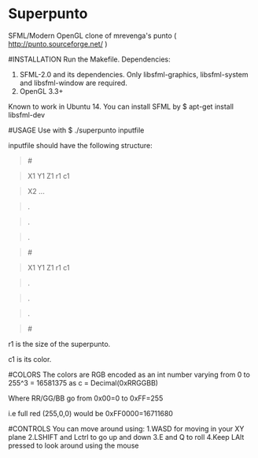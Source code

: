 # Superpunto
SFML/Modern OpenGL clone of mrevenga's punto ( http://punto.sourceforge.net/ )

#INSTALLATION
Run the Makefile.
Dependencies:
1. SFML-2.0 and its dependencies. Only libsfml-graphics, libsfml-system and libsfml-window are required.
2. OpenGL 3.3+

Known to work in Ubuntu 14. You can install SFML by $ apt-get install libsfml-dev

#USAGE
Use with $ ./superpunto inputfile

inputfile should have the following structure:
>\#

>X1 Y1 Z1 r1 c1

>X2 ...

>.

>.

>.

>\#

>X1 Y1 Z1 r1 c1

>.

>.

>.

>\#

r1 is the size of the superpunto.

c1 is its color.

#COLORS
The colors are RGB encoded as an int number varying from 0 to 255^3 = 16581375 as c = Decimal(0xRRGGBB)

Where RR/GG/BB go from 0x00=0 to 0xFF=255

i.e full red (255,0,0) would be 0xFF0000=16711680

#CONTROLS
You can move around using:
1.WASD for moving in your XY plane
2.LSHIFT and Lctrl to go up and down
3.E and Q to roll
4.Keep LAlt pressed to look around using the mouse






